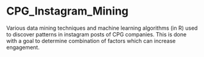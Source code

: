# CPG_Instagram_Mining
Various data mining techniques and machine learning algorithms (in R) used to discover patterns in instagram posts of CPG companies. This is done with a goal to determine combination of factors which can increase engagement.
